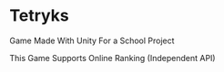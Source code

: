 # Tetryks
Game Made With Unity For a School Project   

This Game Supports Online Ranking (Independent API)

